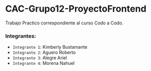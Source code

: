 # CAC-Grupo12-ProyectoFrontend
Trabajo Practico correspondiente al curso Codo a Codo. 

### Integrantes: 
* `Integrante 1`: Kimberly Bustamante
* `Integrante 2`: Aguero Roberto
* `Integrante 3`: Alegre Ariel
* `Integrante 4`: Morena Nahuel
